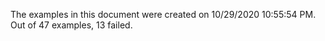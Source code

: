 
The examples in this document were created on 10/29/2020 10:55:54 PM. 
Out of 47 examples,
13 failed.


